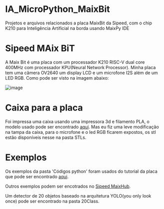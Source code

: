 # IA_MicroPython_MaixBit
Projetos e arquivos relacionados a placa MaixBit da Sipeed, com o chip K210 para Inteligência Artificial na borda usando MaixPy IDE

# Sipeed MAix BiT
A Maix Bit é uma placa com um processador K210 RISC-V dual core 400MHz com processador KPU(Neural Network Processor). Minha placa tem uma câmera OV2640 um display LCD e um microfone I2S além de um LED RGB. Como pode ser visto na imagem abaixo:

![image](https://user-images.githubusercontent.com/74123993/124835562-e8740b00-df57-11eb-9277-0c615047daff.png)
# Caixa para a placa
Foi impressa uma caixa usando uma impressora 3d e filamento PLA, o modelo usado pode ser encontrado [aqui](https://www.thingiverse.com/thing:3933425). Mas eu fiz uma leve modificação na tampa da caixa, para o microfone e o led RGB ficarem expostos, os stl estão disponíveis nesse na pasta STLs.
# Exemplos
Os exemplos da pasta 'Códigos python' foram usados do tutorial da placa que pode ser encontrado [aqui](https://wiki.sipeed.com/soft/maixpy/en/).

Outros exemplos podem ser encotrados no [Sipeed MaixHub](https://maixhub.com/).

Um detector de 20 objetos baseado na arquitetura YOLO(you only look once) pode ser encontrado na pasta 20Class.

